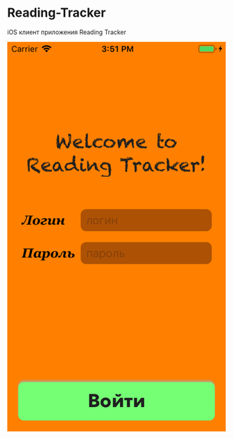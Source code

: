 # Reading-Tracker
iOS клиент приложения Reading Tracker


![](https://github.com/Hotckiss/Reading-Tracker/blob/develop/Simulator%20Screen%20Shot%20-%20iPhone%205s%20-%202018-09-24%20at%2015.51.29.png)
